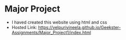 # Major Project 
- I haved created this website using html and css
- Hosted Link: https://velpurivineela.github.io/Geekster-Assignments/Major_Project1/index.html
